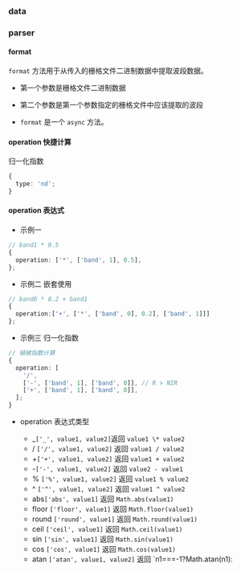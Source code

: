 ### data

### parser

#### format

`format` 方法用于从传入的栅格文件二进制数据中提取波段数据。

- 第一个参数是栅格文件二进制数据

- 第二个参数是第一个参数指定的栅格文件中应该提取的波段

- `format` 是一个 `async` 方法。

#### operation 快捷计算

归一化指数

```ts
{
  type: 'nd';
}
```

#### operation 表达式

- 示例一

```ts
// band1 * 0.5
{
  operation: ['*', ['band', 1], 0.5],
};
```

- 示例二 嵌套使用

```ts
// band0 * 0.2 + band1
{
  operation:['+', ['*', ['band', 0], 0.2], ['band', 1]]]
};
```

- 示例三 归一化指数

```ts
// 植被指数计算
{
  operation: [
    '/',
    ['-', ['band', 1], ['band', 0]], // R > NIR
    ['+', ['band', 1], ['band', 0]],
  ];
}
```

- operation 表达式类型

  - _`['_', value1, value2]`返回 `value1 \* value2`
  - / `['/', value1, value2]` 返回 `value1 / value2`
  - +`['+', value1, value2]` 返回 `value1 + value2`
  - -`['-', value1, value2]` 返回 `value2 - value1`
  - % `['%', value1, value2]` 返回 `value1 % value2`
  - ^ `['^', value1, value2]` 返回 `value1 ^ value2`
  - abs`['abs', value1]` 返回 `Math.abs(value1)`
  - floor `['floor', value1]` 返回 `Math.floor(value1)`
  - round `['round', value1]` 返回 `Math.round(value1)`
  - ceil `['ceil', value1]` 返回 `Math.ceil(value1)`
  - sin `['sin', value1]` 返回 `Math.sin(value1)`
  - cos `['cos', value1]` 返回 `Math.cos(value1)`
  - atan `['atan', value1, value2]` 返回 `n1===-1?Math.atan(n1):
